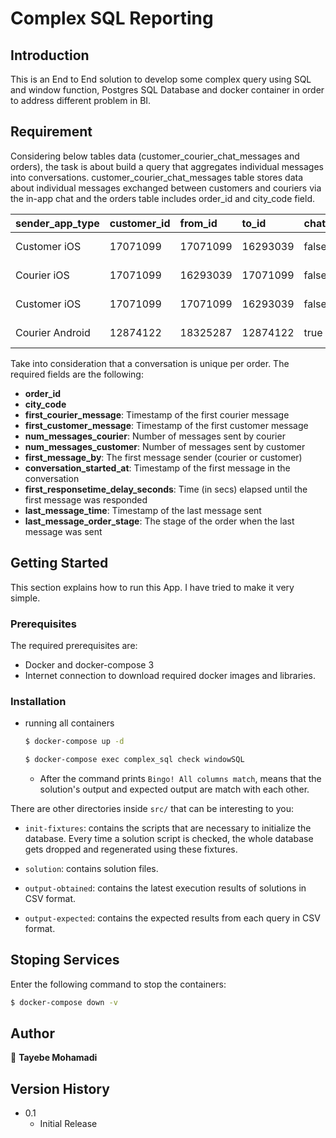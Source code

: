 
#  Complex SQL Reporting

## Introduction

This is an End to End solution to develop some complex query using SQL and window function, Postgres SQL Database and docker container in order to address different problem in BI.


## Requirement

Considering below tables data (customer_courier_chat_messages and orders), the task is about build a query that aggregates individual messages into conversations. customer_courier_chat_messages table stores data about individual messages exchanged between customers and couriers via the in-app chat and
the orders table includes order_id and city_code field.

|sender_app_type|customer_id|from_id|to_id|chat_started_by_msg|order_id|order_stage|courier_id|msg_sent_time|
|:----|:----|:----|:----|:----|:----|:----|:----|:----|
|Customer iOS|17071099|17071099|16293039|false|59528555|PICKING_UP|16293039|2019-08-19T08:01:47.000Z|
|Courier iOS|17071099|16293039|17071099|false|59528555|ARRIVING|16293039|2019-08-19T08:01:04.000Z|
|Customer iOS|17071099|17071099|16293039|false|59528555|PICKING_UP|16293039|2019-08-19T08:00:04.000Z|
|Courier Android|12874122|18325287|12874122|true|59528038|ADDRESS_DELIVERY|18325287|2019-08-19T07:59:33.000Z|


Take into consideration that a conversation is unique per order. The required fields are the following:
* <b>order_id</b> 
* <b>city_code</b>
* <b>first_courier_message</b>: Timestamp of the first courier message
* <b>first_customer_message</b>: Timestamp of the first customer message
* <b>num_messages_courier</b>: Number of messages sent by courier
* <b>num_messages_customer</b>: Number of messages sent by customer
* <b>first_message_by</b>: The first message sender (courier or customer)
* <b>conversation_started_at</b>: Timestamp of the first message in the conversation
* <b>first_responsetime_delay_seconds</b>: Time (in secs) elapsed until the first message was responded
* <b>last_message_time</b>: Timestamp of the last message sent
* <b>last_message_order_stage</b>: The stage of the order when the last message was sent




## Getting Started

This section explains how to run this App. I have tried to make it very simple. 

### Prerequisites
The required prerequisites are:

* Docker and docker-compose 3
* Internet connection to download required docker images and libraries.

### Installation

* running all containers
   ```sh
   $ docker-compose up -d
   ```
    ```sh
   $ docker-compose exec complex_sql check windowSQL
   ```

  * After the command prints `Bingo! All columns match`, means that the solution's output and expected output are match with each other.

There are other directories inside `src/` that can be interesting to you:

* `init-fixtures`: contains the scripts that are necessary to initialize the
  database. Every time a solution script is checked, the whole database gets
  dropped and regenerated using these fixtures.

* `solution`: contains solution files.

* `output-obtained`: contains the latest execution results of solutions in
  CSV format.

* `output-expected`: contains the expected results from each query in CSV
  format.


## Stoping Services
Enter the following command to stop the containers:

```bash
$ docker-compose down -v
```

## Author

👤 **Tayebe Mohamadi**

## Version History
* 0.1
    * Initial Release
